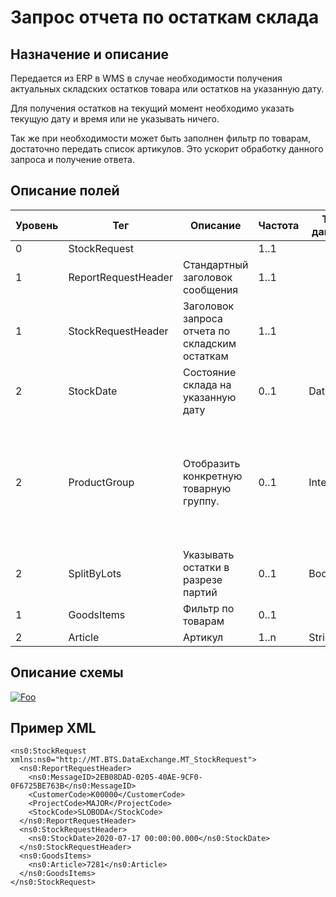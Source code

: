 # Запрос отчета по остаткам склада

## Назначение и описание
Передается из ERP в WMS в случае необходимости получения актуальных складских остатков товара или остатков на указанную дату.

Для получения остатков на текущий момент необходимо указать текущую дату и время или не указывать ничего.

Так же при необходимости может быть заполнен фильтр по товарам, достаточно передать список артикулов. Это ускорит обработку данного запроса и получение ответа.

## Описание полей

Уровень | Тег | Описание | Частота | Тип данных | Размер поля | Комментарий
--------|-----|----------|---------|------------|-------------|------------
0       | StockRequest        |                                          | 1..1          |            |             |
1       | ReportRequestHeader | Стандартный заголовок сообщения                | 1..1    |            |             | Общая структура сообщения                     
1       | StockRequestHeader  | Заголовок запроса отчета по складским остаткам | 1..1    |            |             |                                               
2       | StockDate           | Состояние склада на указанную дату             | 0..1    | DateTime   |             |
2       | ProductGroup        | Отобразить конкретную товарную группу.         | 0..1    | Integer    |             | 0 – все (товары и грузоместа)<br />1 – только товары (Используется по-умолчанию)<br />2 – только грузоместа                         
2       | SplitByLots         | Указывать остатки в разрезе партий             | 0..1    | Boolean    |             |                                               
1       | GoodsItems          | Фильтр по товарам                              | 0..1    |            |             |                                               
2       | Article             | Артикул                                        | 1..n    | String     | 100         |                                               

## Описание схемы
<a href="https://github.com/MajorTerminal/MTXML/blob/master/XSD/MT_StockRequest.xsd" rel="XSD">![Foo](https://user-images.githubusercontent.com/22858622/134012526-73d1b128-a2cd-4d14-8a13-10f81a57c04f.png)</a>


## Пример XML
```
<ns0:StockRequest xmlns:ns0="http://MT.BTS.DataExchange.MT_StockRequest">
  <ns0:ReportRequestHeader>
    <ns0:MessageID>2EB08DAD-0205-40AE-9CF0-0F6725BE763B</ns0:MessageID>
    <CustomerCode>К00000</CustomerCode>
    <ProjectCode>MAJOR</ProjectCode>
    <StockCode>SLOBODA</StockCode>
  </ns0:ReportRequestHeader>
  <ns0:StockRequestHeader>
    <ns0:StockDate>2020-07-17 00:00:00.000</ns0:StockDate>
  </ns0:StockRequestHeader>
  <ns0:GoodsItems>
    <ns0:Article>7281</ns0:Article>
  </ns0:GoodsItems>
</ns0:StockRequest>
```
